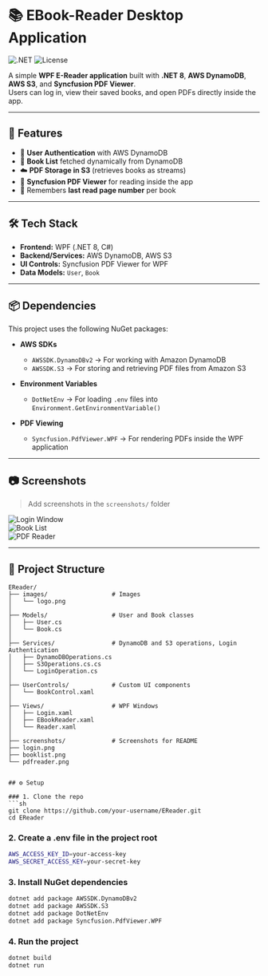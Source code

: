 # 📚 EBook-Reader Desktop Application

![.NET](https://img.shields.io/badge/.NET-8-blue)
![License](https://img.shields.io/badge/license-MIT-green)

A simple **WPF E-Reader application** built with **.NET 8**, **AWS DynamoDB**, **AWS S3**, and **Syncfusion PDF Viewer**.  
Users can log in, view their saved books, and open PDFs directly inside the app.

---

## 🚀 Features

- 🔐 **User Authentication** with AWS DynamoDB  
- 📑 **Book List** fetched dynamically from DynamoDB  
- ☁️ **PDF Storage in S3** (retrieves books as streams)  
- 📖 **Syncfusion PDF Viewer** for reading inside the app  
- 💾 Remembers **last read page number** per book  

---

## 🛠️ Tech Stack

- **Frontend:** WPF (.NET 8, C#)  
- **Backend/Services:** AWS DynamoDB, AWS S3  
- **UI Controls:** Syncfusion PDF Viewer for WPF  
- **Data Models:** `User`, `Book`

---

## 📦 Dependencies

This project uses the following NuGet packages:

- **AWS SDKs**
  - `AWSSDK.DynamoDBv2` → For working with Amazon DynamoDB  
  - `AWSSDK.S3` → For storing and retrieving PDF files from Amazon S3  

- **Environment Variables**
  - `DotNetEnv` → For loading `.env` files into `Environment.GetEnvironmentVariable()`  

- **PDF Viewing**
  - `Syncfusion.PdfViewer.WPF` → For rendering PDFs inside the WPF application  

---

## 📷 Screenshots

> Add screenshots in the `screenshots/` folder

![Login Window](screenshots/login.png)  
![Book List](screenshots/booklist.png)  
![PDF Reader](screenshots/pdfreader.png)  

---

## 📂 Project Structure

```plaintext
EReader/
├── images/                  # Images
│   └── logo.png
│
├── Models/                  # User and Book classes
│   ├── User.cs
│   └── Book.cs
│
├── Services/                # DynamoDB and S3 operations, Login Authentication
│   ├── DynamoDBOperations.cs
│   ├── S3Operations.cs.cs
│   └── LoginOperation.cs
│
├── UserControls/            # Custom UI components
│   └── BookControl.xaml
│
├── Views/                   # WPF Windows
│   ├── Login.xaml
│   ├── EBookReader.xaml
│   └── Reader.xaml
│
├── screenshots/             # Screenshots for README
├── login.png
├── booklist.png
└── pdfreader.png


## ⚙️ Setup

### 1. Clone the repo  
```sh
git clone https://github.com/your-username/EReader.git
cd EReader
```


### 2. Create a .env file in the project root
```sh
AWS_ACCESS_KEY_ID=your-access-key
AWS_SECRET_ACCESS_KEY=your-secret-key
```

### 3. Install NuGet dependencies
```sh
dotnet add package AWSSDK.DynamoDBv2
dotnet add package AWSSDK.S3
dotnet add package DotNetEnv
dotnet add package Syncfusion.PdfViewer.WPF
```

### 4. Run the project
```sh
dotnet build
dotnet run
```





